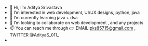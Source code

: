 - 👋 Hi, I’m Aditya Srivastava
- 👀 I’m interested in web development, UI/UX designs, python, java 
- 🌱 I’m currently learning java + dsa
- 💞️ I’m looking to collaborate on web development , and any projects 
- 📫 You can reach me through 👉 EMAIL:pks85715@gmail.com , TWITTER:@AdityaS_011_
-  

<!---
AdityaSrivastava185/AdityaSrivastava185 is a ✨ special ✨ repository because its `README.md` (this file) appears on your GitHub profile.
You can click the Preview link to take a look at your changes.
--->

